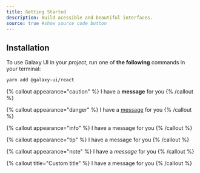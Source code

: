 ```yaml
---
title: Getting Started
description: Build acessible and beautiful interfaces.
source: true #show source code button
---
```


## Installation

To use Galaxy UI in your _project_, run one of **the following** commands in your terminal:

```bash
yarn add @galaxy-ui/react
```

{% callout appearance="caution" %}
I have a **message** for you
{% /callout %}

{% callout appearance="danger" %}
I have a [message]() for you
{% /callout %}

{% callout appearance="info" %}
I have a message for you
{% /callout %}

{% callout appearance="tip" %}
I have a message for you
{% /callout %}

{% callout appearance="note" %}
I have a _message_ for you
{% /callout %}

{% callout title="Custom title" %}
I have a message for you
{% /callout %}
